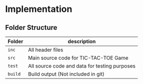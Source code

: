 # Implementation

## Folder Structure
Folder        | description
--------------| ----------------------------------------------
`inc`         | All header files
`src`         | Main source code for TIC-TAC-TOE Game
`test`        | All source code and data for testing purposes
`build`       | Build output (Not included in git)
